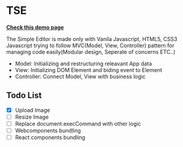 # TSE

**[Check this demo page](https://socar-arnold.github.io/editor/)**

The Simple Editor is made only with Vanila Javascript, HTML5, CSS3
Javascript trying to follow MVC(Model, View, Controller) pattern for managing code easily(Modular design, Seperate of concerns ETC..)

-   Model: Initializing and restructuring releavant App data
-   View: Initializing DOM Element and biding event to Element
-   Controller: Connect Model, View with business logic

## Todo List

-   [x] Upload Image
-   [ ] Resize Image
-   [ ] Replace document.execCommand with other logic
-   [ ] Webcomponents bundling
-   [ ] React components bundling
